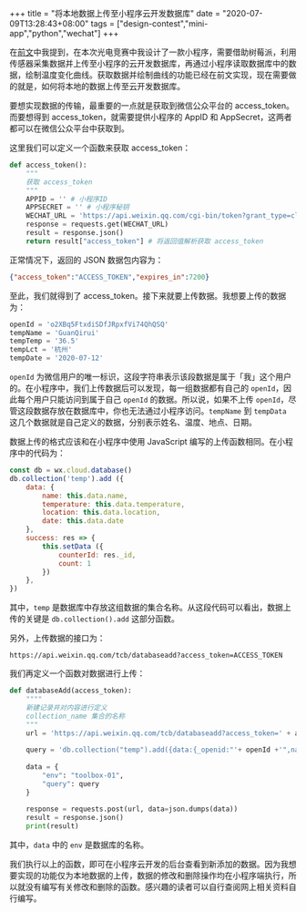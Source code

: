 +++
title = "将本地数据上传至小程序云开发数据库"
date = "2020-07-09T13:28:43+08:00"
tags = ["design-contest","mini-app","python","wechat"]
+++

在[前文](/tech/computer/insert-echart-into-wechat-mini-app/)中我提到，在本次光电竞赛中我设计了一款小程序，需要借助树莓派，利用传感器采集数据并上传至小程序的云开发数据库，再通过小程序读取数据库中的数据，绘制温度变化曲线。获取数据并绘制曲线的功能已经在前文实现，现在需要做的就是，如何将本地的数据上传至云开发数据库。

要想实现数据的传输，最重要的一点就是获取到微信公众平台的 access_token。而要想得到 access_token，就需要提供小程序的 AppID 和 AppSecret，这两者都可以在微信公众平台中获取到。

这里我们可以定义一个函数来获取 access_token：

```python
def access_token():
    """
    获取 access_token
    """
    APPID = '' # 小程序ID
    APPSECRET = '' # 小程序秘钥
    WECHAT_URL = 'https://api.weixin.qq.com/cgi-bin/token?grant_type=client_credential&appid=' + APPID + '&secret=' + APPSECRET
    response = requests.get(WECHAT_URL)
    result = response.json()
    return result["access_token"] # 将返回值解析获取 access_token
```

正常情况下，返回的 JSON 数据包内容为：

```json
{"access_token":"ACCESS_TOKEN","expires_in":7200}
```

至此，我们就得到了 access_token。接下来就要上传数据。我想要上传的数据为：

```python
openId = 'o2XBq5FtxdiSDfJRpxfVi74QhQSQ'
tempName = 'GuanQirui'
tempTemp = '36.5'
tempLct = '杭州'
tempDate = '2020-07-12'
```

`openId` 为微信用户的唯一标识，这段字符串表示该段数据是属于「我」这个用户的。在小程序中，我们上传数据后可以发现，每一组数据都有自己的 `openId`，因此每个用户只能访问到属于自己 `openId` 的数据。所以说，如果不上传 `openId`，尽管这段数据存放在数据库中，你也无法通过小程序访问。`tempName` 到 `tempData` 这几个数据就是自己定义的数据，分别表示姓名、温度、地点、日期。

数据上传的格式应该和在小程序中使用 JavaScript 编写的上传函数相同。在小程序中的代码为：

```javascript
const db = wx.cloud.database()
db.collection('temp').add ({
    data: {
        name: this.data.name,
        temperature: this.data.temperature,
        location: this.data.location,
        date: this.data.date
    },
    success: res => {
        this.setData ({
            counterId: res._id,
            count: 1
        })
    },
})
```
其中，`temp` 是数据库中存放这组数据的集合名称。从这段代码可以看出，数据上传的关键是 `db.collection().add` 这部分函数。

另外，上传数据的接口为：

```
https://api.weixin.qq.com/tcb/databaseadd?access_token=ACCESS_TOKEN
```

我们再定义一个函数对数据进行上传：

```python
def databaseAdd(access_token):
    """"
    新建记录并对内容进行定义
    collection_name 集合的名称
    """
    url = 'https://api.weixin.qq.com/tcb/databaseadd?access_token=' + access_token
    
    query = 'db.collection("temp").add({data:{_openid:"'+ openId +'",name:"'+ tempName +'",temperature:"'+ tempTemp +'",location: "'+ tempLct +'",date:"'+ tempDate +'"}})'
    
    data = {
        "env": "toolbox-01",
        "query": query
    }
    
    response = requests.post(url, data=json.dumps(data))
    result = response.json()
    print(result)
```

其中，`data` 中的 `env` 是数据库的名称。

我们执行以上的函数，即可在小程序云开发的后台查看到新添加的数据。因为我想要实现的功能仅为本地数据的上传，数据的修改和删除操作均在小程序端执行，所以就没有编写有关修改和删除的函数。感兴趣的读者可以自行查阅网上相关资料自行编写。